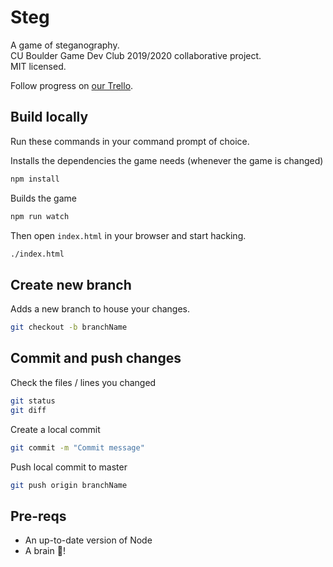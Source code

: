 # Steg

A game of steganography.  
CU Boulder Game Dev Club 2019/2020 collaborative project.  
MIT licensed.

Follow progress on [our Trello](https://trello.com/b/Z5izrS20/cugdc).

## Build locally
Run these commands in your command prompt of choice.

Installs the dependencies the game needs (whenever the game is changed)
```bash
npm install
```

Builds the game
```bash
npm run watch
```

Then open `index.html` in your browser and start hacking.
```bash
./index.html
```

## Create new branch
Adds a new branch to house your changes.
```bash
git checkout -b branchName
```

## Commit and push changes
Check the files / lines you changed
```bash
git status
git diff
```
Create a local commit
```bash
git commit -m "Commit message"
```
Push local commit to master
```bash
git push origin branchName
```

## Pre-reqs

* An up-to-date version of Node
* A brain 🧠!
